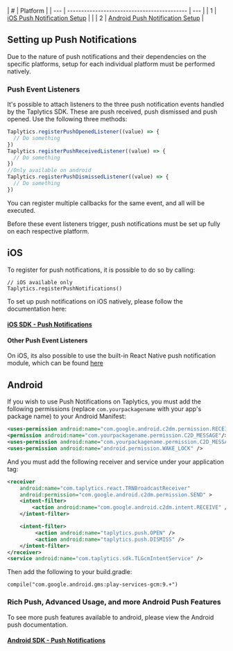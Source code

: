 | #   | Platform                                    |
| --- | ------------------------------------------- | --- |
| 1   | [iOS Push Notification Setup](#ios)         |     |
| 2   | [Android Push Notification Setup](#android) |

## Setting up Push Notifications

Due to the nature of push notifications and their dependencies on the specific platforms, setup for each individual platform must be performed natively.

### Push Event Listeners

It's possible to attach listeners to the three push notification events handled by the Taplytics SDK. These are push received, push dismissed and push opened. Use the following three methods:

```javascript
Taplytics.registerPushOpenedListener((value) => {
  // Do something
})
Taplytics.registerPushReceivedListener((value) => {
  // Do something
})
//Only available on android
Taplytics.registerPushDismissedListener((value) => {
  // Do something
})
```

You can register multiple callbacks for the same event, and all will be executed.

Before these event listeners trigger, push notifications must be set up fully on each respective platform.

## iOS

To register for push notifications, it is possible to do so by calling:

```
// iOS available only
Taplytics.registerPushNotifications()
```

To set up push notifications on iOS natively, please follow the documentation here:

#### [iOS SDK - Push Notifications](https://taplytics.com/docs/ios-sdk/push-notifications)

#### Other Push Event Listeners

On iOS, its also possible to use the built-in React Native push notification module, which can be found [here](https://facebook.github.io/react-native/docs/pushnotificationios.html)

## Android

If you wish to use Push Notifications on Taplytics, you must add the following permissions (replace `com.yourpackagename` with your app's package name) to your Android Manifest:

```xml
<uses-permission android:name="com.google.android.c2dm.permission.RECEIVE" />
<permission android:name="com.yourpackagename.permission.C2D_MESSAGE"/>
<uses-permission android:name="com.yourpackagename.permission.C2D_MESSAGE" />
<uses-permission android:name="android.permission.WAKE_LOCK" />
```

And you must add the following receiver and service under your application tag:

```xml
<receiver
    android:name="com.taplytics.react.TRNBroadcastReceiver"
    android:permission="com.google.android.c2dm.permission.SEND" >
    <intent-filter>
        <action android:name="com.google.android.c2dm.intent.RECEIVE" />
    </intent-filter>

    <intent-filter>
         <action android:name="taplytics.push.OPEN" />
         <action android:name="taplytics.push.DISMISS" />
    </intent-filter>
</receiver>
<service android:name="com.taplytics.sdk.TLGcmIntentService" />
```

Then add the following to your build.gradle:

```
compile("com.google.android.gms:play-services-gcm:9.+")
```

### Rich Push, Advanced Usage, and more Android Push Features

To see more push features available to android, please view the Android push documentation.

#### [Android SDK - Push Notifications](https://taplytics.com/docs/android-sdk/push-notifications)
